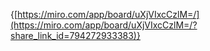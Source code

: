 {[https://miro.com/app/board/uXjVIxcCzlM=/](https://miro.com/app/board/uXjVIxcCzlM=/?share_link_id=794272933383)}
